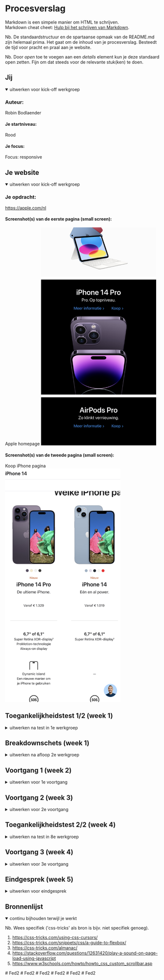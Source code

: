 # Procesverslag
Markdown is een simpele manier om HTML te schrijven.  
Markdown cheat cheet: [Hulp bij het schrijven van Markdown](https://github.com/adam-p/markdown-here/wiki/Markdown-Cheatsheet).

Nb. De standaardstructuur en de spartaanse opmaak van de README.md zijn helemaal prima. Het gaat om de inhoud van je procesverslag. Besteedt de tijd voor pracht en praal aan je website.

Nb. Door *open* toe te voegen aan een *details* element kun je deze standaard open zetten. Fijn om dat steeds voor de relevante stuk(ken) te doen.





## Jij

<details open>
  <summary>uitwerken voor kick-off werkgroep</summary>

  ### Auteur:
  Robin Bodlaender

  #### Je startniveau:
  Rood

  #### Je focus:
  Focus: responsive
 
</details>





## Je website

<details open>
  <summary>uitwerken voor kick-off werkgroep</summary>

  ### Je opdracht:
  https://apple.com/nl

  #### Screenshot(s) van de eerste pagina (small screen): 
  Apple homepage 
  <img src="images/screen1.png" width="375px" alt="Homepage van Apple">

  #### Screenshot(s) van de tweede pagina (small screen):
  Koop iPhone pagina 
  <img src="images/screen2.png" width="375px" alt="Koop iPhone page">
 
</details>



## Toegankelijkheidstest 1/2 (week 1)

<details>
  <summary>uitwerken na test in 1e werkgroep</summary>

  ### Bevindingen
  Lijst met je bevindingen die in de test naar voren kwamen:

  #### Screenreader
  Het werken met de screenreader vond ik heel erg interessant. Ik had wel eens van een screenreader gehoord, maar ik dacht altijd dat dit een soort fysiek apparaat was. Het bedienen van de screenreader is heel erg lastig. Het lukte mij slecht om door de website te kunnen navigeren. Ik heb ontdekt dat veel websites slecht geoptimaliseerd zijn voor een screenreader. Daarom weet ik nu hoe deste belangrijker het is om dit wel te doen en bijvoorbeeld goed gebruik te maken van alt-teksten.

  #### Muis en Toetsenbord 
  Tijdens dit experiment heb ik ontdekt hoe belangrijk een muis en toetsenbord zijn bij het biedienen van een webpagina. Toen ik bijvoorbeeld alleen mijn toesenbord mocht gebruiken en dus door een pagina heen moest tabben, merkte ik dat er veel websitye elementen helemaal niet duidelijkl als link zijn aangegeven. Voor iemand die geen muis kan gebruiken is het dan dus erg lastig om door de website heen te bladeren.


  #### Motoriek (shocks, elastiekjes)
  Tijdens het experiment met het schokapparaat heb ik ondervonden hoe het is als je met motorische problemen een website moet bedienen. Dit kan zijn doordat je je spieren niet goed onder controle hebt, of omdat je bijvoorbeeld heel veel aan het trillen bent. Doordat ik tijdens de oefening erg hard aan het trillen was was het veel lastiger om op bepaalde buttons te klikken. In praktijk zou het voor deze mensen dus fijn zijn om een versie van de website te maken zonder erg kleine elementen, zodat alles makkelijker aan te klikken is.


  #### Visueel (brillen, contrast, kleurenblind, dark/light). 
  Bij deze oefening moesten we door verschillende brillen kijken naar de website. Ik vond dat deze visuele beperkingen de minst heftige beperking is van de voorgenoemde beperkingen, omdat de gebruiker nog wel helemaal normaal door de website heen kan bladeren. Bij sommige brillen was het wel een stuk lastiger om sommige contrasten op de website te bekijken. Websites zouden hier rekening mee kunnen houden door op sommige elementen het contrast te verhogen, of een speciale versie maken voor mensen met een visuele beperking.

</details>



## Breakdownschets (week 1)

<details>
  <summary>uitwerken na afloop 2e werkgroep</summary>

  ### de hele pagina: 
  <img src="images/IMG_8913.JPG" width="375px" alt="breakdown van de hele pagina">

  ### dynamisch deel (bijv menu): 
  <img src="images/IMG_8912.JPG" width="375px" alt="breakdown van een dynamisch deel">

  

</details>





## Voortgang 1 (week 2)

<details>
  <summary>uitwerken voor 1e voortgang</summary>

  ### Stand van zaken
  De eerste week ben ik begonnen met de HTML-structuur van mijn website opzetten. Zo heb ik mijn website vergeleken met de website van Apple (de website die ik namaak) om te kijken en besluiten welke elementen ik wel en niet over ga nemen op mijn eigen website. Ook ben ik mij gaan verdiepen in hoe ik bepaalde elementen van mijn website werkend moet krijgen via css. Denk bijvoorbeeld aan hoe ik via flexbox elementen naast elkaar heb gekregen, en hoe ik via grid een mooie kolommenstructuur heb gemaakt.

  <img src="images/screen3.png" width="375px" alt="HTML code van mijn website">

  ### Agenda voor meeting
  - Vragen stellen aan de studentenassistenten over flexbox
  - Vraag stellen over lijst menu
  - Feedback vragen over mijn website

  

  ### Verslag van meeting
  - Flexbox problemen zijn opgelost
  - Menu probleem is opgelost, het moesten links in de list worden
  - Feedback gekregen, en aan mijn website gaan werken

</details>





## Voortgang 2 (week 3)

<details>
  <summary>uitwerken voor 2e voortgang</summary>


  ### Agenda voor meeting
  - CSS vragen stellen
  - Grid werkt niet goed, hier vraag over stellen
  - Vraag over 2e pagina stellen
  
  ### Verslag van meeting
  
  - CSS vragen zijn beantwoord, ik kan nu weer even vooruit
  - Grid probleem is opgelost, ik had iets verkeerd geteld
  - Vragen over 2e pagina zijn beantwoord

</details>





## Toegankelijkheidstest 2/2 (week 4)

<details>
  <summary>uitwerken na test in 8e werkgroep</summary>

  ### Bevindingen 
  Lijst met je bevindingen die in de test naar voren kwamen (geef ook aan wat er verbeterd is):

  #### Screenreader
  Tijdens het testen met de screenreader ontdekte ik dat sommige elementen en links op mijn website niet herkend werden door de screenreader. Vervolgens ben ik aan de slag gegaan met deze elementen en heb ik een betere html-structuur gemaakt waardoor alles nu wel wordt herkend door de screenreadeer.


  #### Muis en Toetsenbord 
  Net zo als bij de screenreader werden sommige elementen bij het tabben door de website niet goed herkend. Daarom ben ik aan de slag gegaan met deze elementen en heb ik een betere html-structuur gemaakt waardoor alles nu wel wordt herkend door de tap-toets.


  #### Motoriek (shocks, elastiekjes)
  Bij het oefenen met het schokappaaraat hdeb ik gemerkt dat mijn website bijna volledig goed te besturen is tijdens trillende handen. Sommige atrubuten waren wel wat lastig om aan te klikken. Eigenlijk zou ik deze atributen dus groter moetenmaken, maar daardoor zou het design van de website verloren gaan. Daarom heb ik er voor gekozen dit niet te doen. Als ik voor deze opdracht meer tijd zou hebben zou ik een speciale versie van deze pagina's maken met grotere knoppen en atributen zodat deze voor mensen met een beperking makkelijker aan te klikken zijn.

  #### Visueel (brillen, contrast, kleurenblind, dark/light). 
  Bij het oefenen met het de kleurenbrillen hdeb ik gemerkt dat mijn website bijna volledig goed te bekijken is. Bij sommige elementen was het contrast alleen iets minder duidelijk. Eigenlijk zou ik deze atributen met een groter contrast moeten maken, maar daardoor zou het design van de website verloren gaan. Daarom heb ik er voor gekozen dit niet te doen. Als ik voor deze opdracht meer tijd zou hebben zou ik een speciale versie van deze pagina's maken met grotere contrasten zodat deze voor mensen met een visuele beperking makkelijker te zien en te onderscheiden zijn.

</details>





## Voortgang 3 (week 4)

<details>
  <summary>uitwerken voor 3e voortgang</summary>

  ### Agenda voor meeting
  - Vragen hoe ik cursor kan veranderen
  - Margin werkt niet, hier vraag over stellen
  - Feedback vragen


  ### Verslag van meeting
  - Cursor veranderen werkt niet, waarschijnlijk fout in OS, dus voor nu concentreren op andere onderdelen op mijn website
  - Margin probleem is opgelost, was ergens een klein foutje dat nu is verholpen.

</details>





## Eindgesprek (week 5)

<details>
  <summary>uitwerken voor eindgesprek</summary>

  ### Je uitkomst - karakteristiek screenshots:
  <img src="readme-images/dummy-plaatje.jpg" width="375px" alt="uitomst opdracht 1">


  ### Dit ging goed/Heb ik geleerd: 
  Tijdens dit vak heb ik heel erg veel geleerd. Om te beginnen vond ik voordat ik aan dit vak begon coderen verschikkelijk. Ik was er ook nog niet erg goed in, en bij terme als flexbox werd ik doodsbang. Maar door de duidelijke oefeningen via CodePen heb ik stapje voor stapje essentiele onderdelen geleerd. Ik begon het coderen ook steeds meer als een leuke puzzel te zien in plaats van iets saais. Ik heb mij er heel erg om verbaasd dat met coderen echt letterlijk alles mogelijk is op een webpagina. Ik heb dus heel erg veel geleerd en ben erg blij dat ik coderen nu een stuk leuker ben gaan vinden.

  <img src="images/screen4.png" width="375px" alt="Screenshot van mijn website">


  ### Dit was lastig/Is niet gelukt:
  ALs ik meer tijd zou hebben dan zou ik het JavaScript onderdeel nog wat verder willen uitwerken. Ik ben al best ver gekomen met JavaScript, maar ik had hier graag nog wat meer over geleerd om te ontdekken wat er allemaal mogelijk is.

  <img src="images/laser2.png" width="375px" alt="Afbeelding van de laserstraal">
</details>





## Bronnenlijst

<details open>
  <summary>continu bijhouden terwijl je werkt</summary>

  Nb. Wees specifiek ('css-tricks' als bron is bijv. niet specifiek genoeg).

  1. https://css-tricks.com/using-css-cursors/
  2. https://css-tricks.com/snippets/css/a-guide-to-flexbox/
  3. https://css-tricks.com/almanac/
  4. https://stackoverflow.com/questions/12631420/play-a-sound-on-page-load-using-javascript
  5. https://www.w3schools.com/howto/howto_css_custom_scrollbar.asp


</details># Fed2
# Fed2
# Fed2
# Fed2
# Fed2
# Fed2
